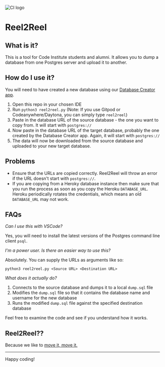 ![CI logo](https://codeinstitute.s3.amazonaws.com/fullstack/ci_logo_small.png)

# Reel2Reel

## What is it?

This is a tool for Code Institute students and alumni. It allows you to dump a database from one Postgres server and upload it to another.

## How do I use it?

You will need to have created a new database using our [Database Creator app](https://dbs.ci-dbs.net).

1. Open this repo in your chosen IDE
2. Run `python3 reel2reel.py` (Note: If you use Gitpod or Codeanywhere/Daytona, you can simply type `reel2reel`)
3. Paste in the database URL of the source database - the one you want to copy from. It will start with `postgres://`
4. Now paste in the database URL of the target database, probably the one created by the Database Creator app. Again, it will start with `postgres://`
5. The data will now be downloaded from the source database and uploaded to your new target database.

## Problems

- Ensure that the URLs are copied correctly. Reel2Reel will throw an error if the URL doesn't start with `postgres://`.
- If you are copying from a Heroky database instance then make sure that you run the process as soon as you copy the Heroku `DATABASE_URL`. Heroku periodically rotates the credentials, which means an old `DATABASE_URL` may not work.

## FAQs

*Can I use this with VSCode?*

Yes, you will need to install the latest versions of the Postgres command line client `psql`.

*I'm a power user. Is there an easier way to use this?*

Absolutely. You can supply the URLs as arguments like so:

`python3 reel2reel.py <Source URL> <Destination URL>`

*What does it actually do?*

1. Connects to the source database and dumps it to a local `dump.sql` file
2. Modifies the `dump.sql` file so that it contains the database name and username for the new database
3. Runs the modified `dump.sql` file against the specified destination database

Feel free to examine the code and see if you understand how it works.

## Reel2Reel??

Because we like to <a href="https://www.youtube.com/watch?v=vuo8kD5zF5I" target="_blank">move it, move it.</a>

---

Happy coding!
